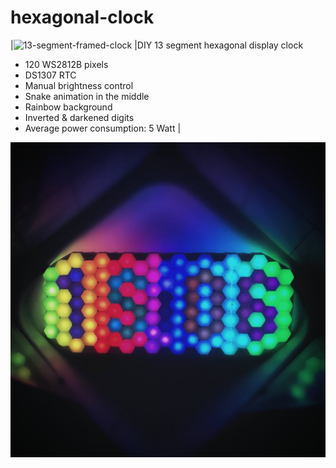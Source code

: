 # hexagonal-clock
|![13-segment-framed-clock](13-segment-framed-clock.gif) |DIY  13 segment hexagonal display clock
- 120 WS2812B pixels
- DS1307 RTC 
- Manual brightness control
- Snake animation in the middle
- Rainbow background
- Inverted & darkened digits
- Average power consumption: 5 Watt |





![13-segment-framed-clock](13-segment-framed-clock.jpg)

